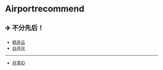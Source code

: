 # Airportrecommend
## ✈️ 不分先后！

* [稳连云](https://xn--fpzt75b.com/#/register?code=j9NXsaoi)
* [白月光](https://www.sibker.com/register?code=YYlyjxVk)

***
- [共享ID](https://github.com/Mieing/Shared-ID)
